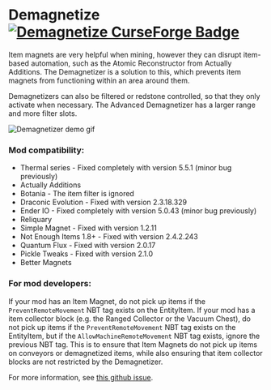 # Demagnetize [![Demagnetize CurseForge Badge](http://cf.way2muchnoise.eu/full_demagnetize_magnets%20demagnetized.svg)](https://minecraft.curseforge.com/projects/demagnetize)
Item magnets are very helpful when mining, however they can disrupt item-based automation, such as the Atomic Reconstructor from Actually Additions. The Demagnetizer is a solution to this, which prevents item magnets from functioning within an area around them.

Demagnetizers can also be filtered or redstone controlled, so that they only activate when necessary. The Advanced Demagnetizer has a larger range and more filter slots.

![Demagnetizer demo gif](https://i.imgur.com/T0QpQ6r.gif)

### Mod compatibility:
- Thermal series - Fixed completely with version 5.5.1 (minor bug previously)
- Actually Additions
- Botania - The item filter is ignored
- Draconic Evolution - Fixed with version 2.3.18.329
- Ender IO - Fixed completely with version 5.0.43 (minor bug previously)
- Reliquary
- Simple Magnet - Fixed with version 1.2.11
- Not Enough Items 1.8+ - Fixed with version 2.4.2.243
- Quantum Flux - Fixed with version 2.0.17
- Pickle Tweaks - Fixed with version 2.1.0
- Better Magnets

### For mod developers:
If your mod has an Item Magnet, do not pick up items if the `PreventRemoteMovement` NBT tag exists on the EntityItem.
If your mod has a item collector block (e.g. the Ranged Collector or the Vacuum Chest), do not pick up items if the `PreventRemoteMovement` NBT tag exists on the EntityItem, but if the `AllowMachineRemoteMovement` NBT tag exists, ignore the previous NBT tag. This is to ensure that Item Magnets do not pick up items on conveyors or demagnetized items, while also ensuring that item collector blocks are not restricted by the Demagnetizer.

For more information, see [this github issue](https://github.com/CoFH/Feedback/issues/1243#issuecomment-414012846).
